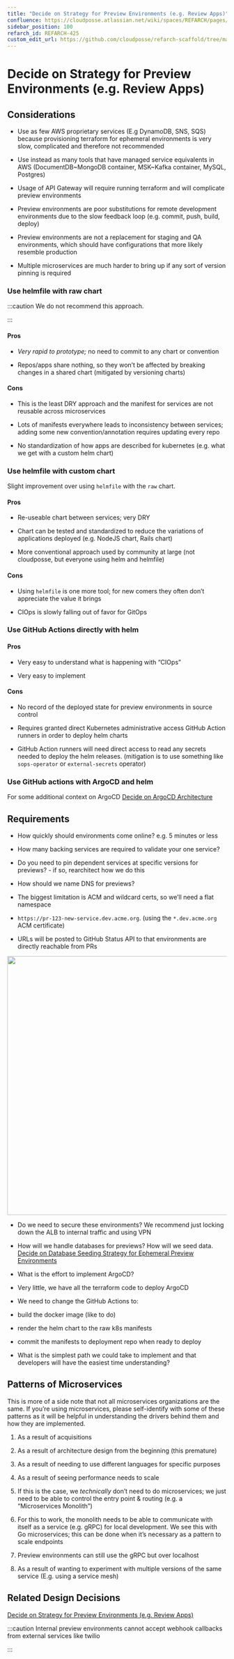 ```yaml
---
title: "Decide on Strategy for Preview Environments (e.g. Review Apps)"
confluence: https://cloudposse.atlassian.net/wiki/spaces/REFARCH/pages/1171980430
sidebar_position: 100
refarch_id: REFARCH-425
custom_edit_url: https://github.com/cloudposse/refarch-scaffold/tree/main/docs/docs/fundamentals/design-decisions/foundational-release-engineering/decide-on-strategy-for-preview-environments-e-g-review-apps.md
---
```


# Decide on Strategy for Preview Environments (e.g. Review Apps)

## Considerations

- Use as few AWS proprietary services (E.g DynamoDB, SNS, SQS) because provisioning terraform for ephemeral environments is very slow, complicated and therefore not recommended

- Use instead as many tools that have managed service equivalents in AWS (DocumentDB~MongoDB container, MSK~Kafka container, MySQL, Postgres)

- Usage of API Gateway will require running terraform and will complicate preview environments

- Preview environments are poor substitutions for remote development environments due to the slow feedback loop (e.g. commit, push, build, deploy)

- Preview environments are not a replacement for staging and QA environments, which should have configurations that more likely resemble production

- Multiple microservices are much harder to bring up if any sort of version pinning is required

### Use helmfile with raw chart

:::caution
We do not recommend this approach.

:::

#### Pros

- _Very rapid to prototype;_ no need to commit to any chart or convention

- Repos/apps share nothing, so they won’t be affected by breaking changes in a shared chart (mitigated by versioning charts)

#### Cons

- This is the least DRY approach and the manifest for services are not reusable across microservices

- Lots of manifests everywhere leads to inconsistency between services; adding some new convention/annotation requires updating every repo

- No standardization of how apps are described for kubernetes (e.g. what we get with a custom helm chart)

### Use helmfile with custom chart

Slight improvement over using `helmfile` with the `raw` chart.

#### Pros

- Re-useable chart between services; very DRY

- Chart can be tested and standardized to reduce the variations of applications deployed (e.g. NodeJS chart, Rails chart)

- More conventional approach used by community at large (not cloudposse, but everyone using helm and helmfile)

#### Cons

- Using `helmfile` is one more tool; for new comers they often don’t appreciate the value it brings

- CIOps is slowly falling out of favor for GitOps

### Use GitHub Actions directly with helm

#### Pros

- Very easy to understand what is happening with “CIOps”

- Very easy to implement

#### Cons

- No record of the deployed state for preview environments in source control

- Requires granted direct Kubernetes administrative access GitHub Action runners in order to deploy helm charts

- GitHub Action runners will need direct access to read any secrets needed to deploy the helm releases.
(mitigation is to use something like `sops-operator` or `external-secrets` operator)

### Use GitHub actions with ArgoCD and helm

For some additional context on ArgoCD [Decide on ArgoCD Architecture](/reference-architecture/fundamentals/design-decisions/foundational-release-engineering/decide-on-argocd-architecture)

## Requirements

- How quickly should environments come online? e.g. 5 minutes or less

- How many backing services are required to validate your one service?

- Do you need to pin dependent services at specific versions for previews? - if so, rearchitect how we do this

- How should we name DNS for previews?

- The biggest limitation is ACM and wildcard certs, so we’ll need a flat namespace

- `https://pr-123-new-service.dev.acme.org`. (using the `*.dev.acme.org` ACM certificate)

- URLs will be posted to GitHub Status API to that environments are directly reachable from PRs

<img src="/assets/refarch/cleanshot-2021-10-20-at-11.14.13@2x-20211020-161434.png" height="594" width="1184" /><br/>

- Do we need to secure these environments? We recommend just locking down the ALB to internal traffic and using VPN

- How will we handle databases for previews? How will we seed data. [Decide on Database Seeding Strategy for Ephemeral Preview Environments](/reference-architecture/fundamentals/design-decisions/foundational-release-engineering/decide-on-database-seeding-strategy-for-ephemeral-preview-enviro)

- What is the effort to implement ArgoCD?

- Very little, we have all the terraform code to deploy ArgoCD

- We need to change the GitHub Actions to:

- build the docker image (like to do)

- render the helm chart to the raw k8s manifests

- commit the manifests to deployment repo when ready to deploy

- What is the simplest path we could take to implement and that developers will have the easiest time understanding?

## Patterns of Microservices

This is more of a side note that not all microservices organizations are the same. If you’re using microservices, please self-identify with some of these patterns as it will be helpful in understanding the drivers behind them and how they are implemented.

1. As a result of acquisitions

2. As a result of architecture design from the beginning (this premature)

3. As a result of needing to use different languages for specific purposes

4. As a result of seeing performance needs to scale

1. If this is the case, we _technically_ don’t need to do microservices; we just need to be able to control the entry point & routing (e.g. a “Microservices Monolith”)

2. For this to work, the monolith needs to be able to communicate with itself as a service (e.g. gRPC) for local development. We see this with Go microservices; this can be done when it’s necessary as a pattern to scale endpoints

3. Preview environments can still use the gRPC but over localhost

5. As a result of wanting to experiment with multiple versions of the same service (E.g. using a service mesh)

## Related Design Decisions

[Decide on Strategy for Preview Environments (e.g. Review Apps)](/reference-architecture/fundamentals/design-decisions/foundational-release-engineering/decide-on-strategy-for-preview-environments-e-g-review-apps)

:::caution
Internal preview environments cannot accept webhook callbacks from external services like twilio

:::

